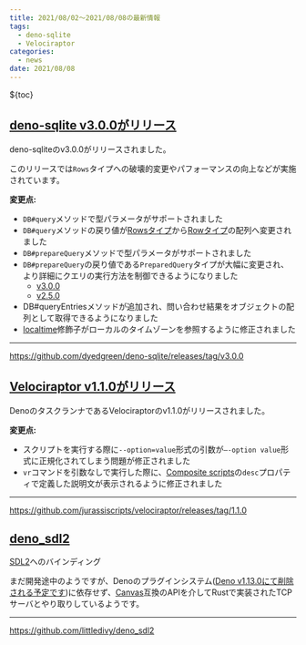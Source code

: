 ```yaml
---
title: 2021/08/02〜2021/08/08の最新情報
tags:
  - deno-sqlite
  - Velociraptor
categories:
  - news
date: 2021/08/08
---
```


${toc}

## [deno-sqlite v3.0.0がリリース](https://github.com/dyedgreen/deno-sqlite/releases/tag/v3.0.0)

deno-sqliteのv3.0.0がリリースされました。

このリリースでは`Rows`タイプへの破壊的変更やパフォーマンスの向上などが実施されています。

**変更点:**

- `DB#query`メソッドで型パラメータがサポートされました
- `DB#query`メソッドの戻り値が[Rowsタイプ](https://doc.deno.land/https/deno.land/x/sqlite@v2.5.0/src/rows.ts#Rows)から[Rowタイプ](https://doc.deno.land/https/deno.land/x/sqlite@v3.0.0/mod.ts#Row)の配列へ変更されました
- `DB#prepareQuery`メソッドで型パラメータがサポートされました
- `DB#prepareQuery`の戻り値である`PreparedQuery`タイプが大幅に変更され、より詳細にクエリの実行方法を制御できるようになりました
  - [v3.0.0](https://doc.deno.land/https/deno.land/x/sqlite@v3.0.0/mod.ts#PreparedQuery)
  - [v2.5.0](https://doc.deno.land/https/deno.land/x/sqlite@v2.5.0/mod.ts#PreparedQuery)
- DB#queryEntriesメソッドが追加され、問い合わせ結果をオブジェクトの配列として取得できるようになりました
- [localtime](https://www.sqlite.org/lang_datefunc.html#localtime)修飾子がローカルのタイムゾーンを参照するように修正されました

---

https://github.com/dyedgreen/deno-sqlite/releases/tag/v3.0.0

## [Velociraptor v1.1.0がリリース](https://github.com/jurassiscripts/velociraptor/releases/tag/1.1.0)

DenoのタスクランナであるVelociraptorのv1.1.0がリリースされました。

**変更点:**

- スクリプトを実行する際に`--option=value`形式の引数が`—-option value`形式に正規化されてしまう問題が修正されました
- `vr`コマンドを引数なしで実行した際に、[Composite scripts](https://velociraptor.run/docs/composite-scripts/)の`desc`プロパティで定義した説明文が表示されるように修正されました

---

https://github.com/jurassiscripts/velociraptor/releases/tag/1.1.0

## [deno_sdl2](https://github.com/littledivy/deno_sdl2)

[SDL2](https://www.libsdl.org/index.php)へのバインディング

まだ開発途中のようですが、Denoのプラグインシステム([Deno v1.13.0にて削除される予定です](https://github.com/denoland/deno/pull/11152))に依存せず、[Canvas](https://developer.mozilla.org/ja/docs/Web/API/Canvas_API)互換のAPIを介してRustで実装されたTCPサーバとやり取りしているようです。

---

https://github.com/littledivy/deno_sdl2
